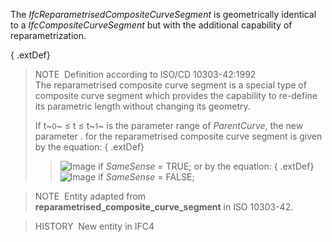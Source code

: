 The _IfcReparametrisedCompositeCurveSegment_ is geometrically identical to a _IfcCompositeCurveSegment_ but with the additional capability of reparametrization.

{ .extDef}
> NOTE&nbsp; Definition according to ISO/CD 10303-42:1992  
> The reparametrised composite curve segment is a special type of composite curve segment which provides the capability to re-define its parametric length without changing its geometry.   
>   
> If t~<small>0</small>~ &le; t &le; t~<small>1</small>~ is the parameter range of _ParentCurve_, the new parameter . for the reparametrised composite curve segment is given by the equation: 
{ .extDef}
>> ![Image](../../../figures/ifcreparametrisedcompositecurvesegment-math1.gif) if _SameSense_ = TRUE;
>  or by the equation: 
{ .extDef}
>> ![Image](../../../figures/ifcreparametrisedcompositecurvesegment-math2.gif) if _SameSense_ = FALSE;


> 
> NOTE&nbsp; Entity adapted from **reparametrised_composite_curve_segment** in ISO 10303-42.

> HISTORY&nbsp; New entity in IFC4